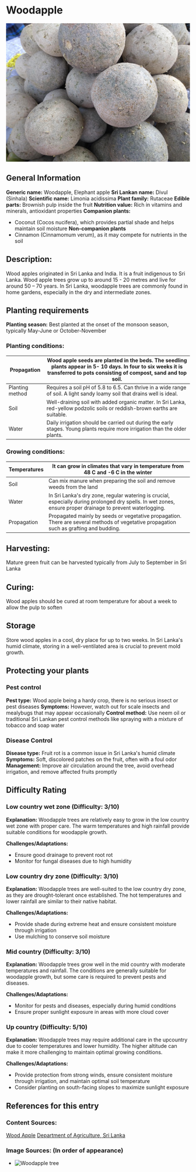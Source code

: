 # Woodapple
![Woodapple.jpg](../../assets/images/Woodapple.jpg "By Thamizhpparithi Maari - Own work, CC BY-SA 4.0, https://commons.wikimedia.org/w/index.php?curid=100167197")

## General Information
**Generic name:** Woodapple, Elephant apple
**Sri Lankan name:** Divul (Sinhala)
**Scientific name:** Limonia acidissima
**Plant family:** Rutaceae
**Edible parts:** Brownish pulp inside the fruit
**Nutrition value:** Rich in vitamins and minerals, antioxidant properties
**Companion plants:**
- <update>Coconut (Cocos nucifera), which provides partial shade and helps maintain soil moisture</update>
**Non-companion plants**
- <update>Cinnamon (Cinnamomum verum), as it may compete for nutrients in the soil</update>

## Description:
Wood apples originated in Sri Lanka and India. It is a fruit indigenous to Sri Lanka. Wood apple trees grow up to around 15 - 20 metres and live for around 50 – 70 years. <update>In Sri Lanka, woodapple trees are commonly found in home gardens, especially in the dry and intermediate zones.</update>

## Planting requirements
**Planting season:** <update>Best planted at the onset of the monsoon season, typically May-June or October-November</update>

### Planting conditions:
| **Propagation** | Wood apple seeds are planted in the beds. The seedling plants appear in 5- 10 days. In four to six weeks it is transferred to pots consisting of compost, sand and top soil. |
|----|----|
| Planting method | Requires a soil pH of 5.8 to 6.5. Can thrive in a wide range of soil. A light sandy loamy soil that drains well is ideal. |
| Soil | <update>Well-draining soil with added organic matter. In Sri Lanka, red-yellow podzolic soils or reddish-brown earths are suitable.</update> |
| Water | Daily irrigation should be carried out during the early stages. Young plants require more irrigation than the older plants. |

### Growing conditions:

| **Temperatures** | It can grow in climates that vary in temperature from 48 C and -6 C in the winter |
|----|----|
| Soil | Can mix manure when preparing the soil and remove weeds from the land |
| Water | <update>In Sri Lanka's dry zone, regular watering is crucial, especially during prolonged dry spells. In wet zones, ensure proper drainage to prevent waterlogging.</update> |
| Propagation | Propagated mainly by seeds or vegetative propagation. There are several methods of vegetative propagation such as grafting and budding. |

## Harvesting:
Mature green fruit can be harvested <update>typically from July to September in Sri Lanka</update>

## Curing:
Wood apples should be cured at room temperature for about a week to allow the pulp to soften

## Storage
Store wood apples in a cool, dry place for up to two weeks. <update>In Sri Lanka's humid climate, storing in a well-ventilated area is crucial to prevent mold growth.</update>

## Protecting your plants
### Pest control
**Pest type:** Wood apple being a hardy crop, there is no serious insect or pest diseases
**Symptoms:** However, watch out for scale insects and mealybugs that may appear occasionally
**Control method:** <update>Use neem oil or traditional Sri Lankan pest control methods like spraying with a mixture of tobacco and soap water</update>

### Disease Control
**Disease type:** <update>Fruit rot is a common issue in Sri Lanka's humid climate</update>
**Symptoms:** <update>Soft, discolored patches on the fruit, often with a foul odor</update>
**Management:** <update>Improve air circulation around the tree, avoid overhead irrigation, and remove affected fruits promptly</update>

## Difficulty Rating
### Low country wet zone (Difficulty: 3/10)
**Explanation:** Woodapple trees are relatively easy to grow in the low country wet zone with proper care. The warm temperatures and high rainfall provide suitable conditions for woodapple growth.

**Challenges/Adaptations:**
- Ensure good drainage to prevent root rot
- <update>Monitor for fungal diseases due to high humidity</update>

### Low country dry zone (Difficulty: 3/10)
**Explanation:** <update>Woodapple trees are well-suited to the low country dry zone, as they are drought-tolerant once established. The hot temperatures and lower rainfall are similar to their native habitat.</update>

**Challenges/Adaptations:**
- Provide shade during extreme heat and ensure consistent moisture through irrigation
- <update>Use mulching to conserve soil moisture</update>

### Mid country (Difficulty: 3/10)
**Explanation:** Woodapple trees grow well in the mid country with moderate temperatures and rainfall. The conditions are generally suitable for woodapple growth, but some care is required to prevent pests and diseases.

**Challenges/Adaptations:**
- Monitor for pests and diseases, especially during humid conditions
- <update>Ensure proper sunlight exposure in areas with more cloud cover</update>

### Up country (Difficulty: 5/10)
**Explanation:** Woodapple trees may require additional care in the upcountry due to cooler temperatures and lower humidity. The higher altitude can make it more challenging to maintain optimal growing conditions.

**Challenges/Adaptations:**
- Provide protection from strong winds, ensure consistent moisture through irrigation, and maintain optimal soil temperature
- <update>Consider planting on south-facing slopes to maximize sunlight exposure</update>

## References for this entry
### Content Sources:
[Wood Apple](https://www.fao.org/3/a-i4645e.pdf)
<update>[Department of Agriculture, Sri Lanka](http://www.doa.gov.lk/)</update>

### Image Sources: (In order of appearance)
- ![Woodapple tree](https://upload.wikimedia.org/wikipedia/commons/thumb/e/e2/Limonia_acidissima.jpg/1200px-Limonia_acidissima.jpg)